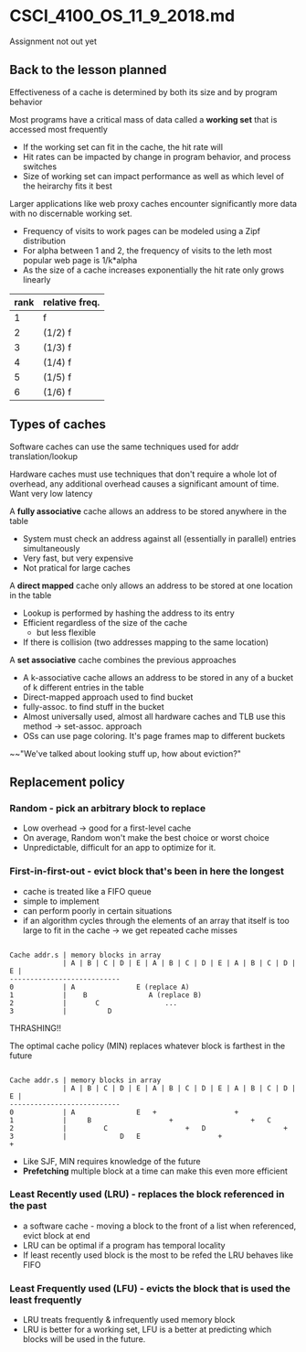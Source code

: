 # CSCI_4100_OS_11_9_2018.md

Assignment not out yet

## Back to the lesson planned

Effectiveness of a cache is determined by both its size and by program behavior

Most programs have a critical mass of data called a __working set__ that is accessed most frequently

* If the working set can fit in the cache, the hit rate will
* Hit rates can be impacted by change in program behavior, and process switches
* Size of working set can impact performance as well as which level of the heirarchy fits it best

Larger applications like web proxy caches encounter significantly more data with no discernable working set.

* Frequency of visits to work pages can be modeled using a Zipf distribution
* For alpha between 1 and 2, the frequency of visits to the leth most popular web page is 1/k*alpha
* As the size of a cache increases exponentially the hit rate only grows linearly

|rank|relative freq.|
|--|--|
1|f
2| (1/2) f
3| (1/3) f
4| (1/4) f
5| (1/5) f
6| (1/6) f

## Types of caches

Software caches can use the same techniques used for addr translation/lookup

Hardware caches must use techniques that don't require a whole lot of overhead, any additional overhead causes a significant amount of time. Want very low latency

A __fully associative__ cache allows an address to be stored anywhere in the table

* System must check an address against all (essentially in parallel) entries simultaneously
* Very fast, but very expensive
* Not pratical for large caches

A __direct mapped__ cache only allows an address to be stored at one location in the table

* Lookup is performed by hashing the address to its entry
* Efficient regardless of the size of the cache
  * but less flexible
* If there is collision (two addresses mapping to the same location)

A __set associative__ cache combines the previous approaches

* A k-associative cache allows an address to be stored in any of a bucket of k different entries in the table
* Direct-mapped approach used to find bucket
* fully-assoc. to find stuff in the bucket
* Almost universally used, almost all hardware caches and TLB use this method -> set-assoc. approach
* OSs can use page coloring. It's page frames map to different buckets

~~"We've talked about looking stuff up, how about eviction?"

## Replacement policy

### Random - pick an arbitrary block to replace

* Low overhead -> good for a first-level cache
* On average, Random won't make the best choice or worst choice
* Unpredictable, difficult for an app to optimize for it.

### First-in-first-out - evict block that's been in here the longest

* cache is treated like a FIFO queue
* simple to implement
* can perform poorly in certain situations
* if an algorithm cycles through the elements of an array that itself is too large to fit in the cache -> we get repeated cache misses

```

Cache addr.s | memory blocks in array
             | A | B | C | D | E | A | B | C | D | E | A | B | C | D | E |
---------------------------
0            | A               E (replace A)
1            |    B               A (replace B)
2            |       C                ...
3            |          D
```

THRASHING!!

The optimal cache policy (MIN) replaces whatever block is farthest in the future

```

Cache addr.s | memory blocks in array
             | A | B | C | D | E | A | B | C | D | E | A | B | C | D | E |
---------------------------
0            | A               E   +                   +
1            |     B                   +                   +   C
2            |         C                   +   D                   +
3            |             D   E                   +                   +
```

* Like SJF, MIN requires knowledge of the future
* __Prefetching__ multiple block at a time can make this even more efficient

### Least Recently used (LRU) - replaces the block referenced in the past

* a software cache - moving a block to the front of a list when referenced, evict block at end
* LRU can be optimal if a program has temporal locality
* If least recently used block is the most to be refed the LRU behaves like FIFO

### Least Frequently used (LFU) - evicts the block that is used the least frequently

* LRU treats frequently & infrequently used memory block
* LRU is better for a working set, LFU is a better at predicting which blocks will be used in the future.